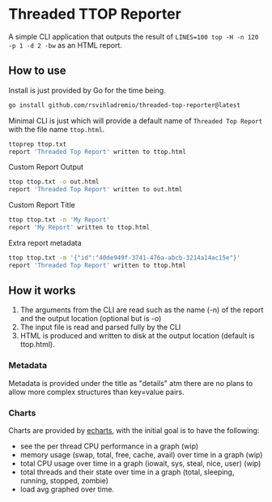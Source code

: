 # Threaded TTOP Reporter

A simple CLI application that outputs the result of `LINES=100 top -H -n 120 -p 1 -d 2 -bw` as an HTML report.


## How to use

Install is just provided by Go for the time being.

```bash
go install github.com/rsvihladremio/threaded-top-reporter@latest
```

Minimal CLI is just which will provide a default name of `Threaded Top Report` with the file name `ttop.html`.

```bash
ttoprep ttop.txt
report 'Threaded Top Report' written to ttop.html
```

Custom Report Output

```bash
ttop ttop.txt -o out.html
report 'Threaded Top Report' written to out.html
```

Custom Report Title

```bash
ttop ttop.txt -n 'My Report'
report 'My Report' written to ttop.html
```

Extra report metadata

```bash
ttop ttop.txt -m '{"id":"40de949f-3741-476a-abcb-3214a14ac15e"}'
report 'Threaded Top Report' written to ttop.html
```

## How it works

1. The arguments from the CLI are read such as the name (-n) of the report and the output location (optional but is -o)
2. The input file is read and parsed fully by the CLI
3. HTML is produced and written to disk at the output location (default is ttop.html).


### Metadata

Metadata is provided under the title as "details" atm there are no plans to allow more complex structures than key=value pairs.

### Charts

Charts are provided by [echarts](https://echarts.apache.org/), with the initial goal is to have the following:

* see the per thread CPU performance in a graph (wip)
* memory usage (swap, total, free, cache, avail) over time in a graph (wip) 
* total CPU usage over time in a graph (iowait, sys, steal, nice, user) (wip)
* total threads and their state over time in a graph (total, sleeping, running, stopped, zombie)
* load avg graphed over time.
